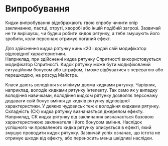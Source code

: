 # Випробування

Кидки випробування відображають твою спробу чинити опір заклинанню, пастці, отруті, хворобі або іншій подібній загрозі. Зазвичай не ти вирішуєш, чи будеш робити кидок рятунку, а тебе змушують його зробити, коли персонаж отримує поганий ефект.

Для здійснення кидка рятунку кинь к20 і додай свій модифікатор відповідної характеристики.<br/>
Наприклад, при здійсненні кидка рятунку Спритності використовується модифікатор Спритності.
Кидок рятунку може бути модифікований ситуаційним бонусом або штрафом, і може відбуватися з перевагою або перешкодою, на розсуд Майстра.

Класи дають володіння як мінімум двома кидками рятунку. Чарівник, наприклад, володіє кидками рятунку Інтелекту. Так само як у випадку володіння навичками, володіння кидком рятунку дозволяє персонажу додавати свій бонус вміння до кидків рятунку відповідної характеристики. У деяких чудовиськ теж є володіння кидками рятунку. Складність (СК) кидка рятунку визначається джерелом ефекту. Наприклад, СК кидка рятунку від заклинання визначається базовою характеристикою заклинателя і його бонусом вміння. Наслідок успішного чи проваленого кидка рятунку описується в ефекті, який змушує проводити кидок рятунку. Зазвичай успіх означає, що істота не отримує шкоди від ефекту, або переносить менш шкідливі
наслідки.